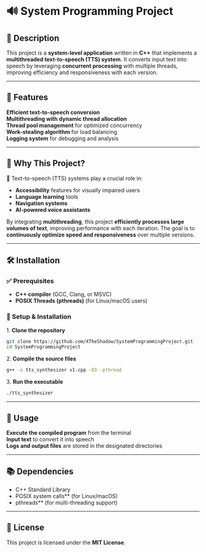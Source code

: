 # 🔊 System Programming Project  

## 📖 Description  
This project is a **system-level application** written in **C++** that implements a **multithreaded text-to-speech (TTS) system**. It converts input text into speech by leveraging **concurrent processing** with multiple threads, improving efficiency and responsiveness with each version.  

---

## 📌 Features  
 **Efficient text-to-speech conversion**  
 **Multithreading with dynamic thread allocation**  
 **Thread pool management** for optimized concurrency  
 **Work-stealing algorithm** for load balancing  
 **Logging system** for debugging and analysis  

---

## 🎯 Why This Project?  
🔹 Text-to-speech (TTS) systems play a crucial role in:  
   - **Accessibility** features for visually impaired users  
   - **Language learning** tools  
   - **Navigation systems**  
   - **AI-powered voice assistants**  

By integrating **multithreading**, this project **efficiently processes large volumes of text**, improving performance with each iteration. The goal is to **continuously optimize speed and responsiveness** over multiple versions.  

---

## 🛠️ Installation  

### ✅ Prerequisites  
-  **C++ compiler** (GCC, Clang, or MSVC)  
-  **POSIX Threads (pthreads)** (for Linux/macOS users)  

### 🚀 Setup & Installation  
1️. **Clone the repository**  
   ```sh
   git clone https://github.com/XTheShadow/SystemProgrammingProject.git
   cd SystemProgrammingProject
   ```
   
2️. **Compile the source files**  
   ```sh
   g++ -o tts_synthesizer v1.cpp -O3 -pthread
   ```

3️. **Run the executable**  
   ```sh
   ./tts_synthesizer
   ```

---

## 🚀 Usage  
 **Execute the compiled program** from the terminal  
 **Input text** to convert it into speech  
 **Logs and output files** are stored in the designated directories  

---

## 📚 Dependencies  
 * C++ Standard Library
 * POSIX system calls** (for Linux/macOS)  
 * pthreads** (for multi-threading support)  

---

## 📝 License  
This project is licensed under the **MIT License**.  
